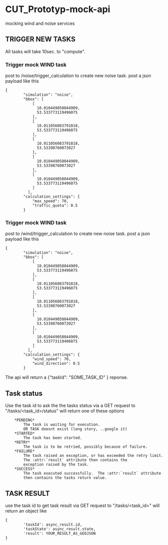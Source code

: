 # CUT_Prototyp-mock-api
mocking wind and noise services

## TRIGGER NEW TASKS
All tasks will take 10sec. to "compute".

### Trigger mock WIND task
post to /noise/trigger_calculation to create new noise task. 
post a json payload like this 
```
{
        "simulation": "noise",
        "bbox": [
            [
              10.010449058044909,
              53.533773119496075
            ],
            [
              10.011056083791818,
              53.533773119496075
            ],
            [
              10.011056083791818,
              53.53398760073027
            ],
            [
              10.010449058044909,
              53.53398760073027
            ],
            [
              10.010449058044909,
              53.533773119496075
            ]
          ],
        "calculation_settings": {
            "max_speed": 70,
            "traffic_quota": 0.5
        }
```


### Trigger mock WIND task
post to /wind/trigger_calculation to create new noise task. 
post a json payload like this 
```
{
        "simulation": "noise",
        "bbox": [
            [
              10.010449058044909,
              53.533773119496075
            ],
            [
              10.011056083791818,
              53.533773119496075
            ],
            [
              10.011056083791818,
              53.53398760073027
            ],
            [
              10.010449058044909,
              53.53398760073027
            ],
            [
              10.010449058044909,
              53.533773119496075
            ]
          ],
        "calculation_settings": {
            "wind_speed": 70,
            "wind_direction": 0.5
        }
```


The api will return a {"taskId": "SOME_TASK_ID" } reponse. 

## Task status
Use the task id to ask the the tasks status via a GET request to "/tasks/<task_id>/status" 
will return one of these options

```
    *PENDING*
        The task is waiting for execution. 
        OR TASK doesnt exist (long story, ..google it)
    *STARTED*
        The task has been started.
    *RETRY*
        The task is to be retried, possibly because of failure.
    *FAILURE*
        The task raised an exception, or has exceeded the retry limit.
        The :attr:`result` attribute then contains the
        exception raised by the task.
    *SUCCESS*
        The task executed successfully.  The :attr:`result` attribute
        then contains the tasks return value.
```


## TASK RESULT
use the task id to get task result via GET request to "/tasks/<task_id>"
will return an object like
```
{
        'taskId': async_result.id,
        'taskState': async_result.state,
        'result': YOUR_RESULT_AS_GEOJSON
}
```

